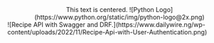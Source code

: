 <center>
This text is centered.
![Python Logo](https://www.python.org/static/img/python-logo@2x.png)
</center>
![Recipe API with Swagger and DRF.](https://www.dailywire.ng/wp-content/uploads/2022/11/Recipe-Api-with-User-Authentication.png)